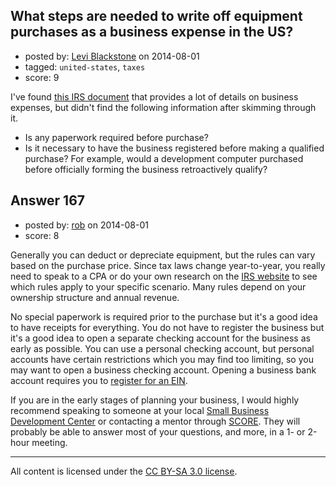 ## What steps are needed to write off equipment purchases as a business expense in the US?

- posted by: [Levi Blackstone](https://stackexchange.com/users/420597/levi-blackstone) on 2014-08-01
- tagged: `united-states`, `taxes`
- score: 9

<p>I've found <a href="http://www.irs.gov/publications/p535/index.html" rel="nofollow">this IRS document</a> that provides a lot of details on business expenses, but didn't find the following information after skimming through it.</p>

<ul>
<li>Is any paperwork required before purchase?</li>
<li>Is it necessary to have the business registered before making a qualified purchase? For example, would a development computer purchased before officially forming the business retroactively qualify?</li>
</ul>



## Answer 167

- posted by: [rob](https://stackexchange.com/users/19190/rob) on 2014-08-01
- score: 8

<p>Generally you can deduct or depreciate equipment, but the rules can vary based on the purchase price.  Since tax laws change year-to-year, you really need to speak to a CPA or do your own research on the <a href="http://www.irs.gov/Businesses/Small-Businesses-&amp;-Self-Employed/Deducting-Business-Expenses">IRS website</a> to see which rules apply to your specific scenario.  Many rules depend on your ownership structure and annual revenue.</p>

<p>No special paperwork is required prior to the purchase but it's a good idea to have receipts for everything.  You do not have to register the business but it's a good idea to open a separate checking account for the business as early as possible.  You can use a personal checking account, but personal accounts have certain restrictions which you may find too limiting, so you may want to open a business checking account.  Opening a business bank account requires you to <a href="http://www.irs.gov/Businesses/Small-Businesses-&amp;-Self-Employed/Employer-ID-Numbers-EINs">register for an EIN</a>.</p>

<p>If you are in the early stages of planning your business, I would highly recommend speaking to someone at your local <a href="http://www.sba.gov/tools/local-assistance/sbdc">Small Business Development Center</a> or contacting a mentor through <a href="http://www.score.org/">SCORE</a>.  They will probably be able to answer most of your questions, and more, in a 1- or 2-hour meeting.</p>




---

All content is licensed under the [CC BY-SA 3.0 license](https://creativecommons.org/licenses/by-sa/3.0/).
